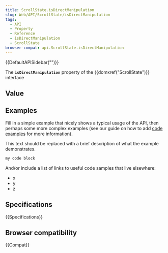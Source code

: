 ```yaml
---
title: ScrollState.isDirectManipulation
slug: Web/API/ScrollState/isDirectManipulation
tags:
  - API
  - Property
  - Reference
  - isDirectManipulation
  - ScrollState
browser-compat: api.ScrollState.isDirectManipulation
---
```

{{DefaultAPISidebar("")}}

The **`isDirectManipulation`** property of the {{domxref("ScrollState")}} interface 

## Value



## Examples

Fill in a simple example that nicely shows a typical usage of the API, then perhaps some more complex examples (see our guide on how to add [code examples](/en-US/docs/MDN/Contribute/Structures/Code_examples) for more information).

This text should be replaced with a brief description of what the example demonstrates.

```js
my code block
```

And/or include a list of links to useful code samples that live elsewhere:

*   x
*   y
*   z

## Specifications

{{Specifications}}

## Browser compatibility

{{Compat}}


